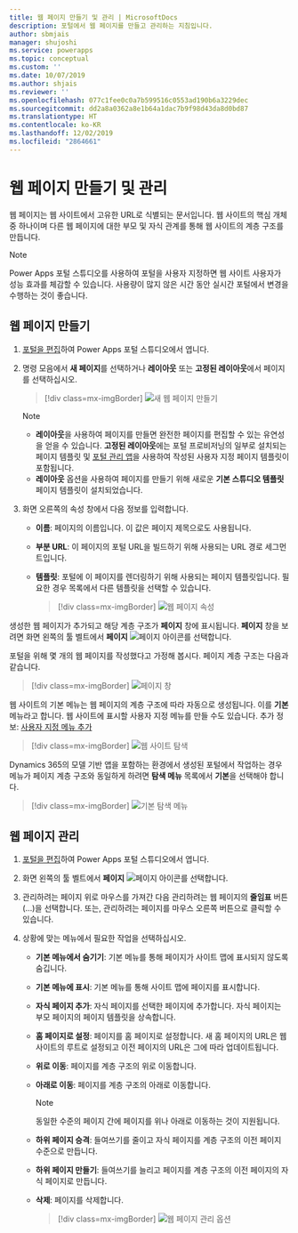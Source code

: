 ```yaml
---
title: 웹 페이지 만들기 및 관리 | MicrosoftDocs
description: 포털에서 웹 페이지를 만들고 관리하는 지침입니다.
author: sbmjais
manager: shujoshi
ms.service: powerapps
ms.topic: conceptual
ms.custom: ''
ms.date: 10/07/2019
ms.author: shjais
ms.reviewer: ''
ms.openlocfilehash: 077c1fee0c0a7b599516c0553ad190b6a3229dec
ms.sourcegitcommit: dd2a8a0362a8e1b64a1dac7b9f98d43da8d0bd87
ms.translationtype: HT
ms.contentlocale: ko-KR
ms.lasthandoff: 12/02/2019
ms.locfileid: "2864661"
---
```

# <a name="create-and-manage-webpages"></a>웹 페이지 만들기 및 관리

웹 페이지는 웹 사이트에서 고유한 URL로 식별되는 문서입니다. 웹 사이트의 핵심 개체 중 하나이며 다른 웹 페이지에 대한 부모 및 자식 관계를 통해 웹 사이트의 계층 구조를 만듭니다.

> [!NOTE]
> Power Apps 포털 스튜디오를 사용하여 포털을 사용자 지정하면 웹 사이트 사용자가 성능 효과를 체감할 수 있습니다. 사용량이 많지 않은 시간 동안 실시간 포털에서 변경을 수행하는 것이 좋습니다.

## <a name="create-webpage"></a>웹 페이지 만들기

1.  [포털을 편집](manage-existing-portals.md#edit)하여 Power Apps 포털 스튜디오에서 엽니다.  

2.  명령 모음에서 **새 페이지**를 선택하거나 **레이아웃** 또는 **고정된 레이아웃**에서 페이지를 선택하십시오.

    > [!div class=mx-imgBorder]
    > ![새 웹 페이지 만들기](media/create-webpage.png "새 웹 페이지 만들기")

    > [!NOTE]
    > - **레이아웃**을 사용하여 페이지를 만들면 완전한 페이지를 편집할 수 있는 유연성을 얻을 수 있습니다. **고정된 레이아웃**에는 포털 프로비저닝의 일부로 설치되는 페이지 템플릿 및 [포털 관리 앱](configure/configure-portal.md)을 사용하여 작성된 사용자 지정 페이지 템플릿이 포함됩니다.
    > - **레이아웃** 옵션을 사용하여 페이지를 만들기 위해 새로운 **기본 스튜디오 템플릿** 페이지 템플릿이 설치되었습니다.

3.  화면 오른쪽의 속성 창에서 다음 정보를 입력합니다.

    - **이름**: 페이지의 이름입니다. 이 값은 페이지 제목으로도 사용됩니다.

    - **부분 URL**: 이 페이지의 포털 URL을 빌드하기 위해 사용되는 URL 경로 세그먼트입니다.

    - **템플릿**: 포털에 이 페이지를 렌더링하기 위해 사용되는 페이지 템플릿입니다. 필요한 경우 목록에서 다른 템플릿을 선택할 수 있습니다.

        > [!div class=mx-imgBorder]
        > ![웹 페이지 속성](media/webpage-props.png "웹 페이지 속성")

생성한 웹 페이지가 추가되고 해당 계층 구조가 **페이지** 창에 표시됩니다. **페이지** 창을 보려면 화면 왼쪽의 툴 벨트에서 **페이지** ![페이지 아이콘](media/pages-icon.png "페이지 아이콘")를 선택합니다.  

포털을 위해 몇 개의 웹 페이지를 작성했다고 가정해 봅시다. 페이지 계층 구조는 다음과 같습니다.

> [!div class=mx-imgBorder]
> ![페이지 창](media/pages-pane.png "페이지 창")  

웹 사이트의 기본 메뉴는 웹 페이지의 계층 구조에 따라 자동으로 생성됩니다. 이를 **기본** 메뉴라고 합니다. 웹 사이트에 표시할 사용자 지정 메뉴를 만들 수도 있습니다. 추가 정보: [사용자 지정 메뉴 추가](compose-page.md#add-a-custom-menu)

> [!div class=mx-imgBorder]
> ![웹 사이트 탐색](media/website-navigation.png "웹 사이트 탐색")

Dynamics 365의 모델 기반 앱을 포함하는 환경에서 생성된 포털에서 작업하는 경우 메뉴가 페이지 계층 구조와 동일하게 하려면 **탐색 메뉴** 목록에서 **기본**을 선택해야 합니다.

> [!div class=mx-imgBorder]
> ![기본 탐색 메뉴](media/navigation-menu-default.png "기본 탐색 메뉴")

## <a name="manage-webpage"></a>웹 페이지 관리

1.  [포털을 편집](manage-existing-portals.md#edit)하여 Power Apps 포털 스튜디오에서 엽니다.  

2.  화면 왼쪽의 툴 벨트에서 **페이지** ![페이지 아이콘](media/pages-icon.png "페이지 아이콘")를 선택합니다.  

3.  관리하려는 페이지 위로 마우스를 가져간 다음 관리하려는 웹 페이지의 **줄임표** 버튼(…)을 선택합니다. 또는, 관리하려는 페이지를 마우스 오른쪽 버튼으로 클릭할 수 있습니다.

4.  상황에 맞는 메뉴에서 필요한 작업을 선택하십시오.

    - **기본 메뉴에서 숨기기**: 기본 메뉴를 통해 페이지가 사이트 맵에 표시되지 않도록 숨깁니다.

    - **기본 메뉴에 표시**: 기본 메뉴를 통해 사이트 맵에 페이지를 표시합니다.

    - **자식 페이지 추가**: 자식 페이지를 선택한 페이지에 추가합니다. 자식 페이지는 부모 페이지의 페이지 템플릿을 상속합니다.

    - **홈 페이지로 설정**: 페이지를 홈 페이지로 설정합니다. 새 홈 페이지의 URL은 웹 사이트의 루트로 설정되고 이전 페이지의 URL은 그에 따라 업데이트됩니다.

    - **위로 이동**: 페이지를 계층 구조의 위로 이동합니다.

    - **아래로 이동**: 페이지를 계층 구조의 아래로 이동합니다.

        > [!NOTE]
        > 동일한 수준의 페이지 간에 페이지를 위나 아래로 이동하는 것이 지원됩니다.

    - **하위 페이지 승격**: 들여쓰기를 줄이고 자식 페이지를 계층 구조의 이전 페이지 수준으로 만듭니다.

    - **하위 페이지 만들기**: 들여쓰기를 늘리고 페이지를 계층 구조의 이전 페이지의 자식 페이지로 만듭니다.

    - **삭제**: 페이지를 삭제합니다.

        > [!div class=mx-imgBorder]
        > ![웹 페이지 관리 옵션](media/webpage-manage-options.png "웹 페이지 관리 옵션")  





